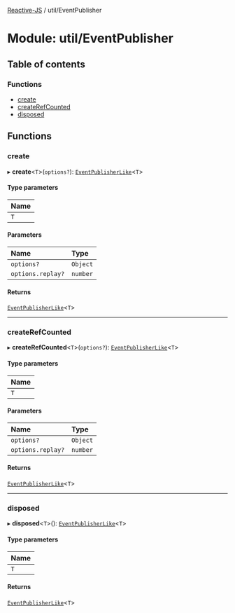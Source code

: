 [Reactive-JS](../README.md) / util/EventPublisher

# Module: util/EventPublisher

## Table of contents

### Functions

- [create](util_EventPublisher.md#create)
- [createRefCounted](util_EventPublisher.md#createrefcounted)
- [disposed](util_EventPublisher.md#disposed)

## Functions

### create

▸ **create**<`T`\>(`options?`): [`EventPublisherLike`](../interfaces/util.EventPublisherLike.md)<`T`\>

#### Type parameters

| Name |
| :------ |
| `T` |

#### Parameters

| Name | Type |
| :------ | :------ |
| `options?` | `Object` |
| `options.replay?` | `number` |

#### Returns

[`EventPublisherLike`](../interfaces/util.EventPublisherLike.md)<`T`\>

___

### createRefCounted

▸ **createRefCounted**<`T`\>(`options?`): [`EventPublisherLike`](../interfaces/util.EventPublisherLike.md)<`T`\>

#### Type parameters

| Name |
| :------ |
| `T` |

#### Parameters

| Name | Type |
| :------ | :------ |
| `options?` | `Object` |
| `options.replay?` | `number` |

#### Returns

[`EventPublisherLike`](../interfaces/util.EventPublisherLike.md)<`T`\>

___

### disposed

▸ **disposed**<`T`\>(): [`EventPublisherLike`](../interfaces/util.EventPublisherLike.md)<`T`\>

#### Type parameters

| Name |
| :------ |
| `T` |

#### Returns

[`EventPublisherLike`](../interfaces/util.EventPublisherLike.md)<`T`\>
